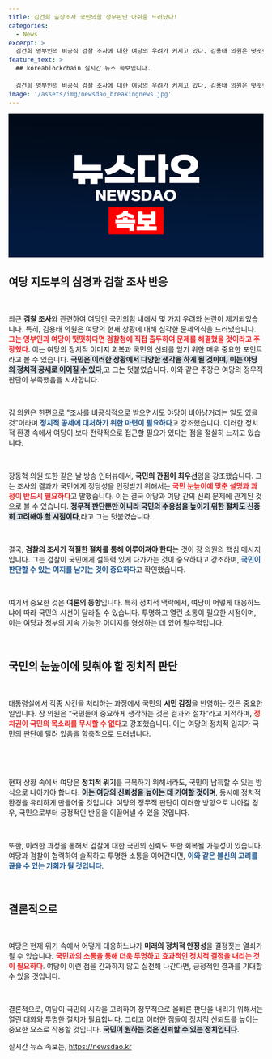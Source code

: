```yaml
---
title: 김건희 출장조사 국민의힘 정무판단 아쉬움 드러났다!
categories:
  - News
excerpt: >
  김건희 영부인의 비공식 검찰 조사에 대한 여당의 우려가 커지고 있다. 김용태 의원은 떳떳했더라면 검찰청에 출두했어야, 장동혁 의원은 국민 눈높이에 맞춰야 한다며 정치적 공세와 국민의 시선을 염두에 둔 발언을 쏟아냈다. 논란이 점점 확대되고 있다.
feature_text: >
  ## koreablockchain 실시간 뉴스 속보입니다.

  김건희 영부인의 비공식 검찰 조사에 대한 여당의 우려가 커지고 있다. 김용태 의원은 떳떳했더라면 검찰청에 출두했어야, 장동혁 의원은 국민 눈높이에 맞춰야 한다며 정치적 공세와 국민의 시선을 염두에 둔 발언을 쏟아냈다. 논란이 점점 확대되고 있다.
image: '/assets/img/newsdao_breakingnews.jpg'
---
```


<p><img src="/assets/img/newsdao_breakingnews.jpg" alt="koreablockchain 속보" /></p>

<h2 data-ke-size="size26">여당 지도부의 심경과 검찰 조사 반응</h2>

<p data-ke-size="size16">&nbsp;</p>

<p>최근 <b>검찰 조사</b>와 관련하여 여당인 국민의힘 내에서 몇 가지 우려와 논란이 제기되었습니다. 특히, 김용태 의원은 여당의 현재 상황에 대해 심각한 문제의식을 드러냈습니다. <b><span style="color: #ee2323;">그는 영부인과 여당이 떳떳하다면 검찰청에 직접 출두하여 문제를 해결했을 것이라고 주장했다</span></b>. 이는 여당의 정치적 이미지 회복과 국민의 신뢰를 얻기 위한 매우 중요한 포인트라고 볼 수 있습니다. <b><span style="background-color: #21538527;">국민은 이러한 상황에서 다양한 생각을 하게 될 것이며, 이는 야당의 정치적 공세로 이어질 수 있다</span></b>,고 그는 덧붙였습니다. 이와 같은 주장은 여당의 정무적 판단이 부족했음을 시사합니다. </p>

<p data-ke-size="size16">&nbsp;</p>

<p>김 의원은 한편으로 "조사를 비공식적으로 받으면서도 야당이 비아냥거리는 일도 있을 것"이라며 <b><span style="color: #1a5490;">정치적 공세에 대처하기 위한 마련이 필요하다</span></b>고 강조했습니다. 이러한 정치적 환경 속에서 여당이 보다 전략적으로 접근할 필요가 있다는 점을 절실히 느끼고 있습니다. </p>

<p data-ke-size="size16">&nbsp;</p>

<p>장동혁 의원 또한 같은 날 방송 인터뷰에서, <b>국민의 관점이 최우선</b>임을 강조했습니다. 그는 조사의 결과가 국민에게 정당성을 인정받기 위해서는 <b><span style="color: #ee2323;">국민 눈높이에 맞춘 설명과 과정이 반드시 필요하다</span></b>고 말했습니다. 이는 결국 야당과 여당 간의 신뢰 문제에 관계된 것으로 볼 수 있습니다. <b><span style="background-color: #21538527;">정무적 판단뿐만 아니라 국민의 수용성을 높이기 위한 절차도 신중히 고려해야 할 시점이다</span></b>,라고 그는 덧붙였습니다. </p>

<p data-ke-size="size16">&nbsp;</p>

<p>결국, <b>검찰의 조사가 적절한 절차를 통해 이루어져야 한다</b>는 것이 장 의원의 핵심 메시지입니다. 그는 검찰이 국민에게 설득력 있게 다가가는 것이 중요하다고 강조하며, <b><span style="color: #1a5490;">국민이 판단할 수 있는 여지를 남기는 것이 중요하다</span></b>고 확인했습니다. </p>

<p data-ke-size="size16">&nbsp;</p>

<p>여기서 중요한 것은 <b>여론의 동향</b>입니다. 특히 정치적 맥락에서, 여당이 어떻게 대응하느냐에 따라 국민의 시선이 달라질 수 있습니다. 투명하고 열린 소통이 필요한 시점이며, 이는 여당과 정부의 지속 가능한 이미지를 형성하는 데 있어 필수적입니다. </p>

<p data-ke-size="size16">&nbsp;</p>

<h2 data-ke-size="size26">국민의 눈높이에 맞춰야 할 정치적 판단</h2>

<p data-ke-size="size16">&nbsp;</p>

<p>대통령실에서 각종 사건을 처리하는 과정에서 국민의 <b>시민 감정</b>을 반영하는 것은 중요한 일입니다. 장 의원은 “국민들이 중요하게 생각하는 것은 결과와 절차”라고 지적하며, <b><span style="color: #ee2323;">정치권이 국민의 목소리를 무시할 수 없다</span></b>고 강조했습니다. 이는 여당의 정치적 입지가 국민의 판단에 달려 있음을 함축적으로 드러냅니다.</p>

<p data-ke-size="size16">&nbsp;</p>

<p><br></p>

<p>현재 상황 속에서 여당은 <b>정치적 위기</b>를 극복하기 위해서라도, 국민이 납득할 수 있는 방식으로 나아가야 합니다. <b><span style="background-color: #21538527;">이는 여당의 신뢰성을 높이는 데 기여할 것이며</span></b>, 동시에 정치적 환경을 유리하게 만들어줄 것입니다. 여당의 정무적 판단이 이러한 방향으로 나아갈 경우, 국민으로부터 긍정적인 반응을 이끌어낼 수 있을 것입니다.</p>

<p data-ke-size="size16">&nbsp;</p>

<p>또한, 이러한 과정을 통해서 검찰에 대한 국민의 신뢰도 또한 회복될 가능성이 있습니다. 여당과 검찰이 협력하여 솔직하고 투명한 소통을 이어간다면, <b><span style="color: #1a5490;">이와 같은 불신의 고리를 끊을 수 있는 기회가 될 것입니다</span></b>. </p>

<p data-ke-size="size16">&nbsp;</p>

<h2 data-ke-size="size26">결론적으로</h2>

<p data-ke-size="size16">&nbsp;</p>

<p>여당은 현재 위기 속에서 어떻게 대응하느냐가 <b>미래의 정치적 안정성</b>을 결정짓는 열쇠가 될 수 있습니다. <b><span style="color: #ee2323;">국민과의 소통을 통해 더욱 투명하고 효과적인 정치적 결정을 내리는 것이 필요하다</span></b>. 여당이 이런 점을 간과하지 않고 실천해 나간다면, 긍정적인 결과를 기대할 수 있을 것입니다.</p>

<p data-ke-size="size16">&nbsp;</p>

<p>결론적으로, 여당이 국민의 시각을 고려하여 정무적으로 올바른 판단을 내리기 위해서는 열린 대화와 투명한 절차가 필요합니다. 그리고 이러한 점들이 정치적 신뢰도를 높이는 중요한 요소로 작용할 것입니다. <b><span style="background-color: #21538527;">국민이 원하는 것은 신뢰할 수 있는 정치입니다</span></b>.</p>
실시간 뉴스 속보는, <a href="https://newsdao.kr" rel="dofollow">https://newsdao.kr</a>



